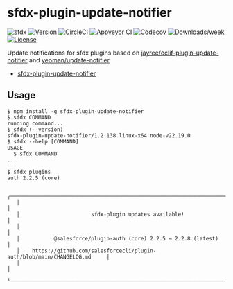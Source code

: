 # sfdx-plugin-update-notifier
[![sfdx](https://img.shields.io/badge/cli-sfdx-brightgreen.svg)](https://developer.salesforce.com/tools/sfdxcli)
[![Version](https://img.shields.io/npm/v/sfdx-plugin-update-notifier.svg)](https://npmjs.org/package/sfdx-plugin-update-notifier)
[![CircleCI](https://circleci.com/gh/jayree/sfdx-plugin-update-notifier/tree/main.svg?style=shield)](https://circleci.com/gh/jayree/sfdx-plugin-update-notifier/tree/main)
[![Appveyor CI](https://ci.appveyor.com/api/projects/status/github/jayree/sfdx-plugin-update-notifier?branch=main&svg=true)](https://ci.appveyor.com/project/jayree/sfdx-plugin-update-notifier/branch/main)
[![Codecov](https://codecov.io/gh/jayree/sfdx-plugin-update-notifier/branch/main/graph/badge.svg)](https://codecov.io/gh/jayree/sfdx-plugin-update-notifier)
[![Downloads/week](https://img.shields.io/npm/dw/sfdx-plugin-update-notifier.svg)](https://npmjs.org/package/sfdx-plugin-update-notifier)
[![License](https://img.shields.io/npm/l/sfdx-plugin-update-notifier.svg)](https://github.com/jayree/sfdx-plugin-update-notifier/blob/main/package.json)

Update notifications for sfdx plugins based on [jayree/oclif-plugin-update-notifier](https://github.com/jayree/oclif-plugin-update-notifier) and [yeoman/update-notifier](https://github.com/yeoman/update-notifier)

<!-- toc -->
* [sfdx-plugin-update-notifier](#sfdx-plugin-update-notifier)
<!-- tocstop -->

## Usage

<!-- usage -->
```sh-session
$ npm install -g sfdx-plugin-update-notifier
$ sfdx COMMAND
running command...
$ sfdx (--version)
sfdx-plugin-update-notifier/1.2.138 linux-x64 node-v22.19.0
$ sfdx --help [COMMAND]
USAGE
  $ sfdx COMMAND
...
```
<!-- usagestop -->

```sh-session
$ sfdx plugins
auth 2.2.5 (core)

   ╭────────────────────────────────────────────────────────────────────────────╮
   │                                                                            │
   │                       sfdx-plugin updates available!                       │
   │                                                                            │
   │           @salesforce/plugin-auth (core) 2.2.5 → 2.2.8 (latest)            │
   │    https://github.com/salesforcecli/plugin-auth/blob/main/CHANGELOG.md     │
   │                                                                            │
   ╰────────────────────────────────────────────────────────────────────────────╯
```
